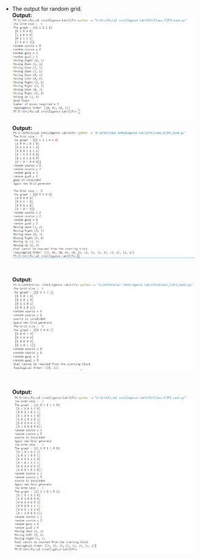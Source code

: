 <ul>
 


<li>The output for random grid.</li>
<b>Output: </b><br>
<img src="output\1st try.png"/>

<br>

<b>Output: </b><br>
<img src="output\againse.png"/>

<br>

<b>Output: </b><br>
<img src="output\cannot reached.png"/>

<br>

<b>Output: </b><br>
<img src="output\output_1.png"/>

<br>


</ul>
